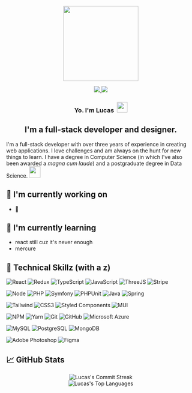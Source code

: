 <p align="center">
   <img src="https://github.com/lucas-de-abreu/lucas-de-abreu/assets/48230662/31c53d45-a855-43f5-8fe1-9aee83ae7f35" width="200" height="200"/>  
</p>

<p align="center">
  <a target="_blank" href="https://www.linkedin.com/in/abreu-lucass">
    <img src="https://img.shields.io/badge/LinkedIn-2f2f41?style=for-the-badge&logo=linkedin&logoColor=ff79c6"/>
  </a>
  
  <a target="_blank" href="https://www.instagram.com/luks.de.abreu">
    <img src="https://img.shields.io/badge/Instagram-2f2f41?style=for-the-badge&logo=instagram&logoColor=ff79c6"/>
  </a>
</p>

<h3 align="center">Yo. I'm Lucas  <img src="https://github.com/lucas-de-abreu/lucas-de-abreu/assets/48230662/2f8f7f8e-b418-4135-b79d-231b0801d433" height="28" width="28"/></h3>

<h2 align="center">I'm a full-stack developer and designer.</h2> 

I'm a full-stack developer with over three years of experience in creating web applications. I love challenges and am always on the hunt for new things to learn. I have a degree in Computer Science (in which I've also been awarded a _magna cum laude_) and a postgraduate degree in Data Science. <img src="https://media.giphy.com/media/WUlplcMpOCEmTGBtBW/giphy.gif" width="30">

## 🔭 I'm currently working on

- 🤫

## 🌱 I'm currently learning

- react still cuz it's never enough
- mercure

## 💼 Technical Skillz (with a z)

![React](https://img.shields.io/badge/React-2f2f41?style=for-the-badge&logo=react&logoColor=a885e9)
![Redux](https://img.shields.io/badge/Redux-2f2f41?style=for-the-badge&logo=redux&logoColor=a885e9)
![TypeScript](https://img.shields.io/badge/TypeScript-2f2f41?style=for-the-badge&logo=typescript&logoColor=a885e9)
![JavaScript](https://img.shields.io/badge/JavaScript-2f2f41?style=for-the-badge&logo=JavaScript&logoColor=a885e9)
![ThreeJS](https://img.shields.io/badge/ThreeJS-2f2f41?style=for-the-badge&logo=three.js&logoColor=a885e9)
![Stripe](https://img.shields.io/badge/Stripe-2f2f41?style=for-the-badge&logo=Stripe&logoColor=a885e9)

![Node](https://img.shields.io/badge/Node.js-2f2f41?style=for-the-badge&logo=node.js&logoColor=50fa7b)
![PHP](https://img.shields.io/badge/PHP-2f2f41?style=for-the-badge&logo=php&logoColor=50fa7b)
![Symfony](https://img.shields.io/badge/Symfony-2f2f41?logo=symfony&logoColor=50fa7b&style=for-the-badge)
![PHPUnit](https://img.shields.io/badge/PHPUnit-2f2f41?style=for-the-badge&logo=Jest&logoColor=50fa7b)
![Java](https://img.shields.io/badge/Java-2f2f41?style=for-the-badge&logo=openjdk&logoColor=50fa7b)
![Spring](https://img.shields.io/badge/Spring-2f2f41?style=for-the-badge&logo=spring&logoColor=50fa7b)

![Tailwind](https://img.shields.io/badge/Tailwind_CSS-2f2f41?style=for-the-badge&logo=tailwind-css&logoColor=8be9fd)
![CSS3](https://img.shields.io/badge/css3-2f2f41.svg?style=for-the-badge&logo=css3&logoColor=8be9fd)
![Styled Components](https://img.shields.io/badge/styled--components-2f2f41?style=for-the-badge&logo=styled-components&logoColor=8be9fd)
![MUI](https://img.shields.io/badge/MUI-2f2f41.svg?style=for-the-badge&logo=mui&logoColor=8be9fd)

![NPM](https://img.shields.io/badge/NPM-2f2f41.svg?style=for-the-badge&logo=npm&logoColor=ff79c6)
![Yarn](https://img.shields.io/badge/yarn-2f2f41.svg?style=for-the-badge&logo=yarn&logoColor=ff79c6)
![Git](https://img.shields.io/badge/git-2f2f41.svg?style=for-the-badge&logo=git&logoColor=ff79c6)
![GitHub](https://img.shields.io/badge/github-2f2f41.svg?style=for-the-badge&logo=github&logoColor=ff79c6)
![Microsoft Azure](https://img.shields.io/badge/Azure-2f2f41.svg?style=for-the-badge&logo=microsoft-azure&logoColor=ff79c6)

![MySQL](https://img.shields.io/badge/MySQL-2f2f41?style=for-the-badge&logo=mysql&logoColor=ff5555)
![PostgreSQL](https://img.shields.io/badge/PostgreSQL-2f2f41?style=for-the-badge&logo=postgresql&logoColor=ff5555)
![MongoDB](https://img.shields.io/badge/MongoDB-2f2f41?style=for-the-badge&logo=mongodb&logoColor=ff5555)


![Adobe Photoshop](https://img.shields.io/badge/Adobe%20Photoshop-2f2f41?style=for-the-badge&logo=Adobe%20Photoshop&logoColor=f1fa8c)
![Figma](https://img.shields.io/badge/figma-2f2f41.svg?style=for-the-badge&logo=figma&logoColor=f1fa8c)

## 📈 GitHub Stats

<div align="center">
  <img
    src="https://github-readme-streak-stats.herokuapp.com?user=lucas-de-abreu&theme=dracula&date_format=M%20j%5B%2C%20Y%5D"
    alt="Lucas's Commit Streak"
  />
</div>

<div align="center">
  <img
    src="https://github-readme-stats.vercel.app/api/top-langs/?username=lucas-de-abreu&theme=dracula&layout=compact"
    alt="Lucas's Top Languages"
  />
</div>


